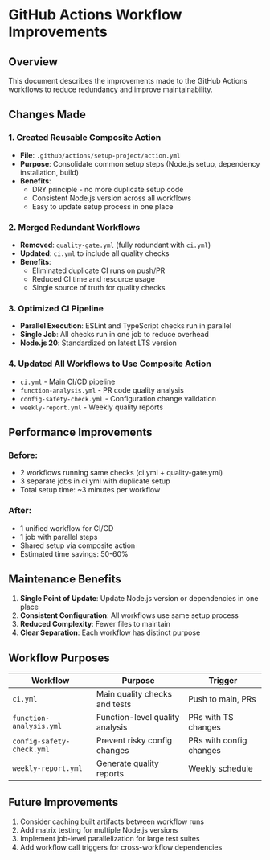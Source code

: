 # GitHub Actions Workflow Improvements

## Overview
This document describes the improvements made to the GitHub Actions workflows to reduce redundancy and improve maintainability.

## Changes Made

### 1. Created Reusable Composite Action
- **File**: `.github/actions/setup-project/action.yml`
- **Purpose**: Consolidate common setup steps (Node.js setup, dependency installation, build)
- **Benefits**: 
  - DRY principle - no more duplicate setup code
  - Consistent Node.js version across all workflows
  - Easy to update setup process in one place

### 2. Merged Redundant Workflows
- **Removed**: `quality-gate.yml` (fully redundant with `ci.yml`)
- **Updated**: `ci.yml` to include all quality checks
- **Benefits**:
  - Eliminated duplicate CI runs on push/PR
  - Reduced CI time and resource usage
  - Single source of truth for quality checks

### 3. Optimized CI Pipeline
- **Parallel Execution**: ESLint and TypeScript checks run in parallel
- **Single Job**: All checks run in one job to reduce overhead
- **Node.js 20**: Standardized on latest LTS version

### 4. Updated All Workflows to Use Composite Action
- `ci.yml` - Main CI/CD pipeline
- `function-analysis.yml` - PR code quality analysis
- `config-safety-check.yml` - Configuration change validation
- `weekly-report.yml` - Weekly quality reports

## Performance Improvements

### Before:
- 2 workflows running same checks (ci.yml + quality-gate.yml)
- 3 separate jobs in ci.yml with duplicate setup
- Total setup time: ~3 minutes per workflow

### After:
- 1 unified workflow for CI/CD
- 1 job with parallel steps
- Shared setup via composite action
- Estimated time savings: 50-60%

## Maintenance Benefits

1. **Single Point of Update**: Update Node.js version or dependencies in one place
2. **Consistent Configuration**: All workflows use same setup process
3. **Reduced Complexity**: Fewer files to maintain
4. **Clear Separation**: Each workflow has distinct purpose

## Workflow Purposes

| Workflow | Purpose | Trigger |
|----------|---------|---------|
| `ci.yml` | Main quality checks and tests | Push to main, PRs |
| `function-analysis.yml` | Function-level quality analysis | PRs with TS changes |
| `config-safety-check.yml` | Prevent risky config changes | PRs with config changes |
| `weekly-report.yml` | Generate quality reports | Weekly schedule |

## Future Improvements

1. Consider caching built artifacts between workflow runs
2. Add matrix testing for multiple Node.js versions
3. Implement job-level parallelization for large test suites
4. Add workflow call triggers for cross-workflow dependencies